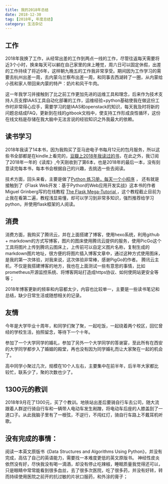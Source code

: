```yaml
---
title: 我的2018年总结
date: 2018-12-30
tag: [2018年, 年度总结]
category: 生活杂记
---
```


## 工作

2018年我换了工作，从经常出差的工作到两点一线的工作，尽管往返每天需要将近3个小时，换来每天可以躺在自己家里的床上睡觉，周六日可以固定休假，出差的工作持续了将近6年，这样朝九晚五的工作我非常享受。期间因为工作学习的需要去杭州出差一周，去内蒙乌兰察布出差一周，和同事去西湖转了一圈，从内蒙给小孩和家人带回来内蒙的特产：奶片和风干牛肉。

这一年我学习并接触到了比之前工作更加先进的运维工具和理念，后来作为技术支持人员支撑IAAS工具自动化部署的工作，运维经验+python基础使我在做这份工作时非常得心应手，需要学习的是IAAS和openstack的知识，每天我及时将新的问题总结成FAQ，更新到在线的gitbook文档中，使支持工作形成良性循环，这份在线文档是存储在我大脑中无法言说的经验知识之外我最大的依赖。

## 读书学习

2018年我读了14本书，因为我购买了亚马逊电子书每月12元的包月服务，所以这些书全部都是在kindle上看完的，[豆瓣上2018年我读过的书](https://book.douban.com/people/killedman/collect?sort=time&tags_sort=count&filter=all&tag=2018&mode=grid)，在此之外，我订阅了2018年一年的《读库》,今天刚收到了第6本，也是2018年的最后一本，没有刻意读完每本书，每本书会根据自己的兴趣，去挑选一些去阅读。

技术方面，回头来看，主要是做了[Python 练习册，每天一个小程序](https://github.com/Yixiaohan/show-me-the-code) ， 还有就是接触到了《Flask Web开发：基于Python的Web应用开发实战》这本书的作者Miguel Grinberg写的在线教程 [
The Flask Mega-Tutorial ](https://blog.miguelgrinberg.com/post/the-flask-mega-tutorial-part-i-hello-world) ，这个教程截止目前为止我在看第二遍，教程浅显易懂，却可以学习到非常多知识，强烈推荐给学习python，并使用flask框架的人阅读。

## 消费

消费方面，我购买了腾讯云，并在上面搭建了博客，使用hexo系统，利用github + markdown的方式写博客，图片的图床使用腾讯云提供的服务，使用PicGo这个工具将图片上传到腾讯云图床上，上传前可以自定义图片名称，复制生成的markdown图片地址，很方便的将图片插入博客文章中，通过这种方式使用图床，是我的第一次体验，对我来说，这次体验非常棒，感谢PigGo的作者。 
腾讯云主机，不仅是我搭建博客的地方，我也在上面测试一些有意思的事情，比如prometheus开源监控系统、将博客网站打造成https协议、如何使网站更安全等等；

2018年博客更新的频率和内容都太少，内容也比较单一，主要是一些读书笔记和总结，缺少日常生活或随想相关的记录。

## 友情

今年是大学毕业十周年，和同学们聚了聚，一起吃饭，一起绕着两个校区，回忆曾经的学校生活，拍照留念，等待下一个十年。

参加了一个大学同学的婚礼，参加了另外一个大学同学的答谢宴，至此所有在西安的大学同学都步入了婚姻的殿堂，再也没有因为同学婚礼而让大家聚在一起的机会了。

高中同学小聚过几次，规模在10个人左右，主要集中在前半年，后半年大家都比较忙，联系少了，聚的次数也少了。

## 1300元的教训

2018年9月花了1300元，买了个教训。地铁站出差后要骑自行车去公司，随大流跟着人群逆行骑自行车和一辆带人电动车发生剐蹭，将电动车后座的人膝盖刮了一道口子。从此我脑子里有了一根弦，不逆行，不闯红灯，骑自行车路上不戴耳机听歌。


## 没有完成的事情：

阅读一本英文原版书《Data Structures and Algorithms Using Python》，并没有完成，高估了自己的英语能力，需要找一本难度更低的英文原版书。
神经性皮炎依然没有好，尽快我没有喝一滴酒，却没有停止吃辣椒，睡眠质量我觉得还可以，只是眼睛中常常能看到很多血丝，去了很多次医院，吃了很多药，并没有好转，转而持续使用医院之前开的抗过敏的片状口服药，和外涂的膏子；

